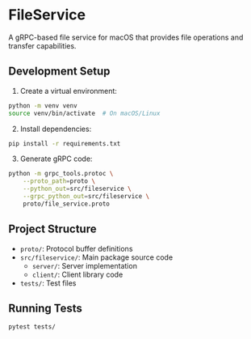 # FileService

A gRPC-based file service for macOS that provides file operations and transfer capabilities.

## Development Setup

1. Create a virtual environment:
```bash
python -m venv venv
source venv/bin/activate  # On macOS/Linux
```

2. Install dependencies:
```bash
pip install -r requirements.txt
```

3. Generate gRPC code:
```bash
python -m grpc_tools.protoc \
    --proto_path=proto \
    --python_out=src/fileservice \
    --grpc_python_out=src/fileservice \
    proto/file_service.proto
```

## Project Structure

- `proto/`: Protocol buffer definitions
- `src/fileservice/`: Main package source code
  - `server/`: Server implementation
  - `client/`: Client library code
- `tests/`: Test files

## Running Tests

```bash
pytest tests/
```